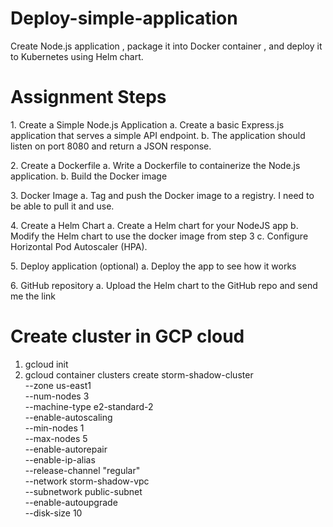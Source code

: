 # Deploy-simple-application
Create Node.js application , package it into Docker container , and deploy it to Kubernetes using Helm chart.


# Assignment Steps
1.​ Create a Simple Node.js Application
   a.​ Create a basic Express.js application that serves a simple API endpoint.
   b.​ The application should listen on port 8080 and return a JSON response.

2.​ Create a Dockerfile
   a.​ Write a Dockerfile to containerize the Node.js application.
   b.​ Build the Docker image

3.​ Docker Image
   a.​ Tag and push the Docker image to a registry. I need to be able to pull it and use.

4.​ Create a Helm Chart
   a.​ Create a Helm chart for your NodeJS app
   b.​ Modify the Helm chart to use the docker image from step 3
   c.​ Configure Horizontal Pod Autoscaler (HPA).

5.​ Deploy application (optional)
   a.​ Deploy the app to see how it works
   
6.​ GitHub repository
   a.​ Upload the Helm chart to the GitHub repo and send me the link

# Create cluster in GCP cloud
1. gcloud init
2. gcloud container clusters create storm-shadow-cluster \
  --zone us-east1 \
  --num-nodes 3 \
  --machine-type e2-standard-2 \
  --enable-autoscaling \
  --min-nodes 1 \
  --max-nodes 5 \
  --enable-autorepair \
  --enable-ip-alias \
  --release-channel "regular" \
  --network storm-shadow-vpc \
  --subnetwork public-subnet \
  --enable-autoupgrade \
  --disk-size 10

